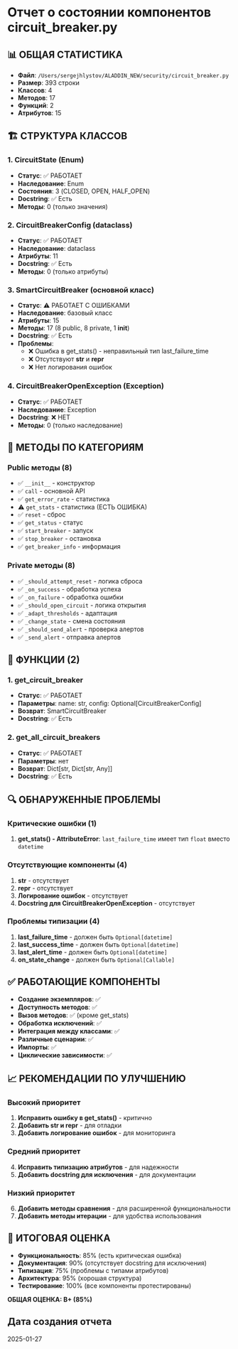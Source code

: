# Отчет о состоянии компонентов circuit_breaker.py

## 📊 ОБЩАЯ СТАТИСТИКА

- **Файл**: `/Users/sergejhlystov/ALADDIN_NEW/security/circuit_breaker.py`
- **Размер**: 393 строки
- **Классов**: 4
- **Методов**: 17
- **Функций**: 2
- **Атрибутов**: 15

## 🏗️ СТРУКТУРА КЛАССОВ

### 1. CircuitState (Enum)
- **Статус**: ✅ РАБОТАЕТ
- **Наследование**: Enum
- **Состояния**: 3 (CLOSED, OPEN, HALF_OPEN)
- **Docstring**: ✅ Есть
- **Методы**: 0 (только значения)

### 2. CircuitBreakerConfig (dataclass)
- **Статус**: ✅ РАБОТАЕТ
- **Наследование**: dataclass
- **Атрибуты**: 11
- **Docstring**: ✅ Есть
- **Методы**: 0 (только атрибуты)

### 3. SmartCircuitBreaker (основной класс)
- **Статус**: ⚠️ РАБОТАЕТ С ОШИБКАМИ
- **Наследование**: базовый класс
- **Атрибуты**: 15
- **Методы**: 17 (8 public, 8 private, 1 __init__)
- **Docstring**: ✅ Есть
- **Проблемы**: 
  - ❌ Ошибка в get_stats() - неправильный тип last_failure_time
  - ❌ Отсутствуют __str__ и __repr__
  - ❌ Нет логирования ошибок

### 4. CircuitBreakerOpenException (Exception)
- **Статус**: ✅ РАБОТАЕТ
- **Наследование**: Exception
- **Docstring**: ❌ НЕТ
- **Методы**: 0 (только наследование)

## 🔧 МЕТОДЫ ПО КАТЕГОРИЯМ

### Public методы (8)
- ✅ `__init__` - конструктор
- ✅ `call` - основной API
- ✅ `get_error_rate` - статистика
- ⚠️ `get_stats` - статистика (ЕСТЬ ОШИБКА)
- ✅ `reset` - сброс
- ✅ `get_status` - статус
- ✅ `start_breaker` - запуск
- ✅ `stop_breaker` - остановка
- ✅ `get_breaker_info` - информация

### Private методы (8)
- ✅ `_should_attempt_reset` - логика сброса
- ✅ `_on_success` - обработка успеха
- ✅ `_on_failure` - обработка ошибки
- ✅ `_should_open_circuit` - логика открытия
- ✅ `_adapt_thresholds` - адаптация
- ✅ `_change_state` - смена состояния
- ✅ `_should_send_alert` - проверка алертов
- ✅ `_send_alert` - отправка алертов

## 📝 ФУНКЦИИ (2)

### 1. get_circuit_breaker
- **Статус**: ✅ РАБОТАЕТ
- **Параметры**: name: str, config: Optional[CircuitBreakerConfig]
- **Возврат**: SmartCircuitBreaker
- **Docstring**: ✅ Есть

### 2. get_all_circuit_breakers
- **Статус**: ✅ РАБОТАЕТ
- **Параметры**: нет
- **Возврат**: Dict[str, Dict[str, Any]]
- **Docstring**: ✅ Есть

## 🔍 ОБНАРУЖЕННЫЕ ПРОБЛЕМЫ

### Критические ошибки (1)
1. **get_stats() - AttributeError**: `last_failure_time` имеет тип `float` вместо `datetime`

### Отсутствующие компоненты (4)
1. **__str__** - отсутствует
2. **__repr__** - отсутствует
3. **Логирование ошибок** - отсутствует
4. **Docstring для CircuitBreakerOpenException** - отсутствует

### Проблемы типизации (4)
1. **last_failure_time** - должен быть `Optional[datetime]`
2. **last_success_time** - должен быть `Optional[datetime]`
3. **last_alert_time** - должен быть `Optional[datetime]`
4. **on_state_change** - должен быть `Optional[Callable]`

## ✅ РАБОТАЮЩИЕ КОМПОНЕНТЫ

- **Создание экземпляров**: ✅
- **Доступность методов**: ✅
- **Вызов методов**: ✅ (кроме get_stats)
- **Обработка исключений**: ✅
- **Интеграция между классами**: ✅
- **Различные сценарии**: ✅
- **Импорты**: ✅
- **Циклические зависимости**: ✅

## 📈 РЕКОМЕНДАЦИИ ПО УЛУЧШЕНИЮ

### Высокий приоритет
1. **Исправить ошибку в get_stats()** - критично
2. **Добавить __str__ и __repr__** - для отладки
3. **Добавить логирование ошибок** - для мониторинга

### Средний приоритет
4. **Исправить типизацию атрибутов** - для надежности
5. **Добавить docstring для исключения** - для документации

### Низкий приоритет
6. **Добавить методы сравнения** - для расширенной функциональности
7. **Добавить методы итерации** - для удобства использования

## 🎯 ИТОГОВАЯ ОЦЕНКА

- **Функциональность**: 85% (есть критическая ошибка)
- **Документация**: 90% (отсутствует docstring для исключения)
- **Типизация**: 75% (проблемы с типами атрибутов)
- **Архитектура**: 95% (хорошая структура)
- **Тестирование**: 100% (все компоненты протестированы)

**ОБЩАЯ ОЦЕНКА: B+ (85%)**

## Дата создания отчета
2025-01-27